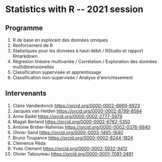 # Statistics with R -- 2021 session


## Programme

1. R de base en explorant des données omiques
2. Renforcement de R
3. Statistiques pour les données à haut-débit / RStudio et rapport Rmarkdown
4. Régresion linéaire multivariée / Corrélation / Exploration des données multidimensionelles
5. Classification supervisée et apprentissage
6. Classification non-supervisée / Analyse d'enrichissement


## Intervenants

1. Claire Vandiedonck <https://orcid.org/0000-0002-6669-6923>
2. Jacques van Helden <https://orcid.org/0000-0002-8799-8584>
3. Anne Badel <https://orcid.org/0000-0002-2777-5979>
4. Magali Berland <https://orcid.org/0000-0002-6762-5350>
5. Antoine Bridier-Nahmias <https://orcid.org/0000-0002-0376-6840>
6. Olivier Sand <https://orcid.org/0000-0003-1465-1640>
7. Bruno Toupance <https://orcid.org/0000-0002-8244-1824>
8. Clémence Réda
9. Yves Clément <https://orcid.org/0000-0002-5932-9412>
10. Olivier Taboureau <https://orcid.org/0000-0001-7081-2491>
